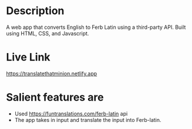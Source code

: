 # Description

A web app that converts English to Ferb Latin using a third-party API. Built using HTML, CSS, and Javascript.

# Live Link

https://translatethatminion.netlify.app

# Salient features are

- Used https://funtranslations.com/ferb-latin api
- The app takes in input and translate the input into Ferb-latin.
